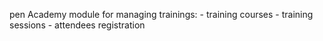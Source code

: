pen Academy module for managing trainings:
            - training courses
            - training sessions
            - attendees registration

